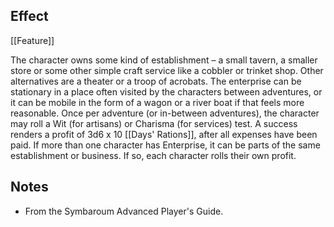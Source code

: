 ## Effect
[[Feature]]

The character owns some kind of establishment – a small tavern, a smaller store or some other simple craft service like a cobbler or trinket shop. Other alternatives are a theater or a troop of acrobats. The enterprise can be stationary in a place often visited by the characters between adventures, or it can be mobile in the form of a wagon or a river boat if that feels more reasonable. Once per adventure (or in-between adventures), the character may roll a Wit (for artisans) or Charisma (for services) test. A success renders a profit of 3d6 x 10 [[Days' Rations]], after all expenses have been paid. If more than one character has Enterprise, it can be parts of the same establishment or business. If so, each character rolls their own profit.
## Notes
* From the Symbaroum Advanced Player's Guide.